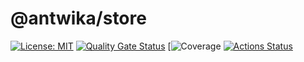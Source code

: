 # @antwika/store

[![License: MIT](https://img.shields.io/badge/License-MIT-yellow.svg)](https://opensource.org/licenses/MIT)
[![Quality Gate Status](https://sonarcloud.io/api/project_badges/measure?project=antwika_store&metric=alert_status)](https://sonarcloud.io/summary/new_code?id=antwika_store)
[![Coverage](https://sonarcloud.io/component_measures?metric=coverage&view=list&id=antwika_store)
[![Actions Status](https://github.com/antwika/store/workflows/CI/badge.svg)](https://github.com/antwika/store/actions/workflows/ci.yml)
